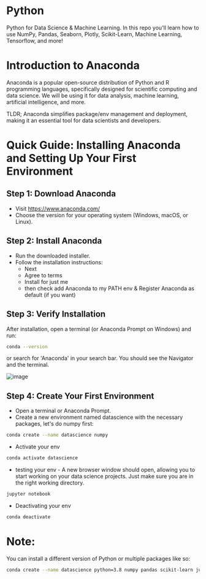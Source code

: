 # Python
Python for Data Science &amp; Machine Learning. In this repo you'll learn how to use NumPy, Pandas, Seaborn, Plotly, Scikit-Learn, Machine Learning, Tensorflow, and more!

# Introduction to Anaconda

Anaconda is a popular open-source distribution of Python and R programming languages, specifically designed for scientific computing and data science. We will be using it for data analysis, machine learning, artificial intelligence, and more. 

TLDR; Anaconda simplifies package/env management and deployment, making it an essential tool for data scientists and developers.

# Quick Guide: Installing Anaconda and Setting Up Your First Environment

## Step 1: Download Anaconda

- Visit https://www.anaconda.com/
- Choose the version for your operating system (Windows, macOS, or Linux).

## Step 2: Install Anaconda

- Run the downloaded installer.
- Follow the installation instructions:
  - Next
  - Agree to terms
  - Install for just me
  - then check add Anaconda to my PATH env & Register Anaconda as default (if you want)

## Step 3: Verify Installation

After installation, open a terminal (or Anaconda Prompt on Windows) and run:

```sh
conda --version
```

or search for 'Anaconda' in your search bar. You should see the Navigator and the terminal. 

![image](https://github.com/jvick1/Python/assets/32043066/04e3b3ea-dd9d-4376-902c-2080d0c7b4a7)

## Step 4: Create Your First Environment

- Open a terminal or Anaconda Prompt.
- Create a new environment named datascience with the necessary packages, let's do numpy first:

```sh
conda create --name datascience numpy
```

- Activate your env

```sh
conda activate datascience
```

- testing your env - A new browser window should open, allowing you to start working on your data science projects. Just make sure you are in the right working directory. 

```sh
jupyter notebook
```

- Deactivating your env

```sh
conda deactivate
```

# Note:

You can install a different version of Python or multiple packages like so:

```sh
conda create --name datascience python=3.8 numpy pandas scikit-learn jupyter
```




